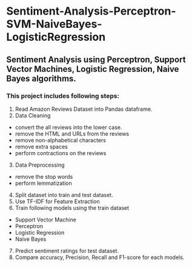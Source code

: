 # Sentiment-Analysis-Perceptron-SVM-NaiveBayes-LogisticRegression

## Sentiment Analysis using Perceptron, Support Vector Machines, Logistic Regression, Naive Bayes algorithms.

### This project includes following steps:

1. Read Amazon Reviews Dataset into Pandas dataframe.
2. Data Cleaning 
- convert the all reviews into the lower case.
- remove the HTML and URLs from the reviews
- remove non-alphabetical characters
- remove extra spaces
- perform contractions on the reviews
3. Data Preprocessing
- remove the stop words
- perform lemmatization
4. Split dataset into train and test dataset.
5. Use TF-IDF for Feature Extraction
6. Train following models using the train dataset
- Support Vector Machine
- Perceptron
- Logistic Regression
- Naive Bayes
7. Predict sentiment ratings for test dataset.
8. Compare accuracy, Precision, Recall and F1-score for each models.
